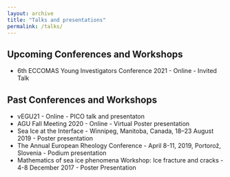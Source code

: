 ```yaml
---
layout: archive
title: "Talks and presentations"
permalink: /talks/
---
```


## Upcoming Conferences and Workshops

- 6th ECCOMAS Young Investigators Conference 2021 - Online - Invited Talk

## Past Conferences and Workshops

- vEGU21 - Online - PICO talk and presentaton 
- AGU Fall Meeting 2020 - Online - Virtual Poster presentation
- Sea Ice at the Interface - Winnipeg, Manitoba, Canada, 18–23 August 2019 - Poster presentation
- The Annual European Rheology Conference - April 8-11, 2019, Portorož, Slovenia - Podium presentation
- Mathematics of sea ice phenomena Workshop: Ice fracture and cracks - 4-8 December 2017 - Poster Presentation
